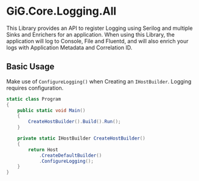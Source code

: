 ﻿# GiG.Core.Logging.All

This Library provides an API to register Logging using Serilog and multiple Sinks and Enrichers for an application. When using this Library, the application will log to Console, File and Fluentd, and will also enrich your logs with Application Metadata and Correlation ID.

## Basic Usage

Make use of `ConfigureLogging()` when Creating an `IHostBuilder`. Logging requires configuration.

```csharp
static class Program
{
    public static void Main()
    {
        CreateHostBuilder().Build().Run();
    }

    private static IHostBuilder CreateHostBuilder()
    {
        return Host
            .CreateDefaultBuilder()
            .ConfigureLogging();
    }
}
```